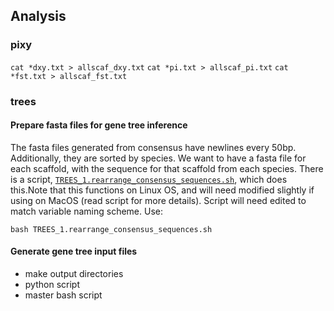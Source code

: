 ## Analysis

### pixy
`cat *dxy.txt > allscaf_dxy.txt`
`cat *pi.txt > allscaf_pi.txt`
`cat *fst.txt > allscaf_fst.txt`


### trees

#### Prepare fasta files for gene tree inference
The fasta files generated from consensus have newlines every 50bp. Additionally, they are sorted by species. We want to have a fasta file for each scaffold, with the sequence for that scaffold from each species. There is a script, [`TREES_1.rearrange_consensus_sequences.sh`](TREES_1.rearrange_consensus_sequences.sh), which does this.Note that this functions on Linux OS, and will need modified slightly if using on MacOS (read script for more details). Script will need edited to match variable naming scheme. Use:

`bash TREES_1.rearrange_consensus_sequences.sh`


#### Generate gene tree input files
* make output directories
* python script
* master bash script

